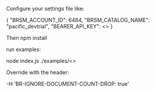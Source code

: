 Configure your settings file like:

{
    "BRSM_ACCOUNT_ID": 6484,
    "BRSM_CATALOG_NAME": "pacific_devtrial",
    "BEARER_API_KEY": <<The Key issued to you>>
}

Then npm install

run examples:

node index.js ./examples/<<example name>>

Override with the header:

-H 'BR-IGNORE-DOCUMENT-COUNT-DROP: true'

